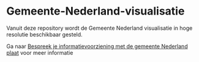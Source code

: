# Gemeente-Nederland-visualisatie

Vanuit deze repository wordt de Gemeente Nederland visualisatie in hoge resolutie beschikbaar gesteld. 

Ga naar [Bespreek je informatievoorziening met de gemeente Nederland plaat](https://www.gemmaonline.nl/wiki/Bespreek_je_informatievoorziening_met_de_gemeente_Nederland_plaat) voor meer informatie
